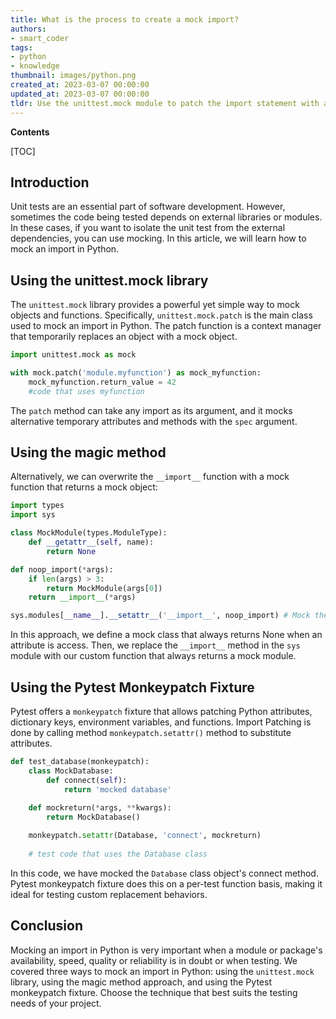 ```yaml
---
title: What is the process to create a mock import?
authors:
- smart_coder
tags:
- python
- knowledge
thumbnail: images/python.png
created_at: 2023-03-07 00:00:00
updated_at: 2023-03-07 00:00:00
tldr: Use the unittest.mock module to patch the import statement with a mock object.
---
```


**Contents**

[TOC]

## Introduction
Unit tests are an essential part of software development. However, sometimes the code being tested depends on external libraries or modules. In these cases, if you want to isolate the unit test from the external dependencies, you can use mocking. In this article, we will learn how to mock an import in Python.

## Using the unittest.mock library
The `unittest.mock` library provides a powerful yet simple way to mock objects and functions. Specifically, `unittest.mock.patch` is the main class used to mock an import in Python. The patch function is a context manager that temporarily replaces an object with a mock object.

```python
import unittest.mock as mock

with mock.patch('module.myfunction') as mock_myfunction:
    mock_myfunction.return_value = 42
    #code that uses myfunction
```
The `patch` method can take any import as its argument, and it mocks alternative temporary attributes and methods with the `spec` argument.


## Using the magic method
Alternatively, we can overwrite the `__import__` function with a mock function that returns a mock object:

```python
import types
import sys

class MockModule(types.ModuleType):
    def __getattr__(self, name):
        return None

def noop_import(*args):
    if len(args) > 3:
        return MockModule(args[0])
    return __import__(*args)

sys.modules[__name__].__setattr__('__import__', noop_import) # Mock the import
```
In this approach, we define a mock class that always returns None when an attribute is access. Then, we replace the `__import__` method in the `sys` module with our custom function that always returns a mock module.

## Using the Pytest Monkeypatch Fixture
Pytest offers a `monkeypatch` fixture that allows patching Python attributes, dictionary keys, environment variables, and functions. Import Patching is done by calling method `monkeypatch.setattr()` method to substitute attributes.
```python
def test_database(monkeypatch):
    class MockDatabase:
        def connect(self):
            return 'mocked database'
    
    def mockreturn(*args, **kwargs):
        return MockDatabase()

    monkeypatch.setattr(Database, 'connect', mockreturn)
    
    # test code that uses the Database class
```
In this code, we have mocked the `Database` class object's connect method. Pytest monkeypatch fixture does this on a per-test function basis, making it ideal for testing custom replacement behaviors.

## Conclusion
Mocking an import in Python is very important when a module or package's availability, speed, quality or reliability is in doubt or when testing. We covered three ways to mock an import in Python: using the `unittest.mock` library, using the magic method approach, and using the Pytest monkeypatch fixture. Choose the technique that best suits the testing needs of your project.
